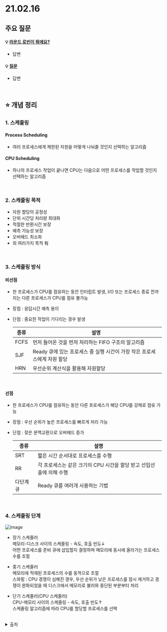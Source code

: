 # 21.02.16

## 주요 질문
#### 💡 [라운드 로빈이 뭐에요?](#선점)
* 답변

#### 💡 [질문](#)
* 답변

<br/>

## ⭐ 개념 정리
### 1. 스케줄링
#### Process Scheduling  
* 여러 프로세스에게 제한된 자원을 어떻게 나눠줄 것인지 선택하는 알고리즘

#### CPU Scheduling
* 하나의 프로세스 작업이 끝나면 CPU는 다음으로 어떤 프로세스를 작업할 것인지 선택하는 알고리즘

<br/>

### 2. 스케줄링 목적
* 자원 할당의 공정성 
* 단위 시간당 처리량 최대화
* 적절한 반환시간 보장
* 예측 가능성 보장
* 오버헤드 최소화
* 외 여러가지 목적 有

<br/>

### 3. 스케줄링 방식  
#### 비선점
* 한 프로세스가 CPU를 점유하는 동안  인터럽트 발생, I/O 또는 프로세스 종료 전까지는 다른 프로세스가 CPU를 점유 불가능
* 장점 : 응답시간 예측 용이
* 단점 : 중요한 작업이 기다리는 경우 발생  

    |종류|설명|
    |-|-|
    |FCFS|먼저 들어온 것을 먼저 처리하는 FIFO 구조의 알고리즘|
    |SJF|Ready 큐에 있는 프로세스 중 실행 시간이 가장 작은 프로세스에게 자원 할당|
    |HRN|우선순위 계산식을 활용해 자원할당|

<br/>

#### 선점  
* 한 프로세스가 CPU를 점유하는 동안 다른 프로세스가 해당 CPU를 강제로 점유 가능
* 장점 : 우선 순위가 높은 프로세스를 빠르게 처리 가능
* 단점 : 잦은 문맥교환으로 오버헤드 증가  

    |종류|설명|
    |-|-|
    |SRT|짧은 시간 순서대로 프로세스를 수행|
    |RR|각 프로세스는 같은 크기의 CPU 시간을 할당 받고 선입선출에 의해 수행|
    |다단계 큐|Ready 큐를 여러개 사용하는 기법|

<br/>

### 4. 스케줄링 단계   
![image](https://user-images.githubusercontent.com/36289638/108194631-324f8680-715a-11eb-85f0-6231e57f872a.png)

* 장기 스케줄러  
메모리-디스크 사이의 스케줄링 - 속도, 호출 빈도↓  
어떤 프로세스를 준비 큐에 삽입할지 결정하며 메모리에 동시에 올라가는 프로세스 수를 조절  

* 중기 스케줄러  
메모리에 적재된 프로세스의 수를 동적으로 조절  
스와핑 : CPU 경쟁이 심해진 경우, 우선 순위가 낮은 프로세스를 잠시 제거하고 경쟁이 완화되었을 때 디스크에서 메모리로 불러와 중단된 부분부터 처리

* 단기 스케줄러(CPU 스케줄러)  
CPU-메모리 사이의 스케줄링 - 속도, 호출 빈도↑  
스케줄링 알고리즘에 따라 CPU를 할당할 프로세스를 선택


<br/>


<details>
    <summary>출처</summary>
    <ul>
    <li>https://www.crocus.co.kr/1373</li>
    <li>https://velog.io/@raejoonee/%EC%9A%B4%EC%98%81%EC%B2%B4%EC%A0%9C%EC%9D%98-CPU-%EC%8A%A4%EC%BC%80%EC%A4%84%EB%A7%81</li>
    </ul>
</details>